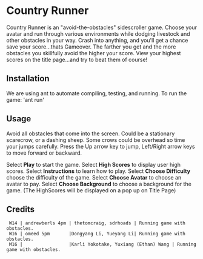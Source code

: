 # Country Runner

Country Runner is an "avoid-the-obstacles" sidescroller game. Choose your avatar and run through various environments while dodging livestock and other obstacles in your way. Crash into anything, and you'll get a chance save your score...thats Gameover. The farther you get and the more obstacles you skillfully avoid the higher your score. View your highest scores on the title page...and try to beat them of course!

## Installation

We are using ant to automate compiling, testing, and running. 
To run the game: 'ant run'

## Usage

Avoid all obstacles that come into the screen. Could be a stationary scarecrow, or a dashing sheep.
Some crows could be overhead so time your jumps carefully.
Press the Up arrow key to jump, Left/Right arrow keys to move forward or backward.

Select <b>Play</b> to start the game.
Select <b>High Scores</b> to display user high scores.
Select <b>Instructions</b> to learn how to play.
Select <b>Choose Difficulty</b> choose the difficulty of the game. 
Select <b>Choose Avatar</b> to choose an avatar to pay.
Select <b>Choose Background</b> to choose a background for the game.
(The HighScores will be displayed on a pop up on Title Page)

## Credits

```
 W14 | andrewberls 4pm | thetomcraig, sdrhoads | Running game with obstacles.
 W16 | omeed 5pm       |Dongyang Li, Yueyang Li| Running game with obstacles.
 M16 |                 |Karli Yokotake, Yuxiang (Ethan) Wang | Running game with obstacles.
```
